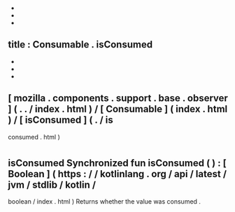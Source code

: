 -
-
-
title
:
Consumable
.
isConsumed
-
-
-
-
[
mozilla
.
components
.
support
.
base
.
observer
]
(
.
.
/
index
.
html
)
/
[
Consumable
]
(
index
.
html
)
/
[
isConsumed
]
(
.
/
is
-
consumed
.
html
)
#
isConsumed
Synchronized
fun
isConsumed
(
)
:
[
Boolean
]
(
https
:
/
/
kotlinlang
.
org
/
api
/
latest
/
jvm
/
stdlib
/
kotlin
/
-
boolean
/
index
.
html
)
Returns
whether
the
value
was
consumed
.
